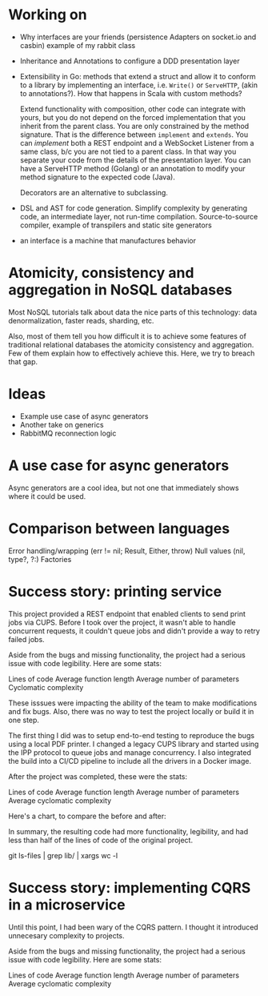 # Working on

- Why interfaces are your friends (persistence Adapters on socket.io
	and casbin) example of my rabbit class



- Inheritance and Annotations to configure a DDD presentation layer


- Extensibility in Go: methods that extend a struct and allow it to
	conform to a library by implementing an interface, i.e. `Write()` or
	`ServeHTTP`, (akin to annotations?). How that happens in Scala
    with custom methods?

    Extend functionality with composition, other code can integrate
    with yours, but you do not depend on the forced implementation
    that you inherit from the parent class. You are only constrained
    by the method signature.  That is the difference between
    `implement` and `extends`. You can *implement* both a REST
    endpoint and a WebSocket Listener from a same class, b/c you are
    not tied to a parent class. In that way you separate your code
    from the details of the presentation layer. You can have a
    ServeHTTP method (Golang) or an annotation to modify your
    method signature to the expected code (Java).

    Decorators are an alternative to subclassing.


- DSL and AST for code generation. Simplify complexity by generating
	code, an intermediate layer, not run-time compilation.
	Source-to-source compiler, example of transpilers and static site
    generators


- an interface is a machine that manufactures behavior

# Atomicity, consistency and aggregation in NoSQL databases

Most NoSQL tutorials talk about data the nice parts of this
technology: data denormalization, faster reads, sharding, etc.

Also, most of them tell you how difficult it is to achieve some
features of traditional relational databases the atomicity consistency
and aggregation. Few of them explain how to effectively achieve this.
Here, we try to breach that gap.




# Ideas


- Example use case of async generators
- Another take on generics
- RabbitMQ reconnection logic

# A use case for async generators

Async generators are a cool idea, but not one that immediately shows
where it could be used.


# Comparison between languages

Error handling/wrapping (err != nil; Result, Either, throw)
Null values (nil, type?, ?:)
Factories


# Success story: printing service

This project provided a REST endpoint that enabled clients to send
print jobs via CUPS. Before I took over the project, it wasn't able to
handle concurrent requests, it couldn't queue jobs and didn't provide
a way to retry failed jobs.

Aside from the bugs and missing functionality, the project had a
serious issue with code legibility. Here are some stats:

Lines of code
Average function length
Average number of parameters
Cyclomatic complexity

These isssues were impacting the ability of the team to make
modifications and fix bugs. Also, there was no way to test the project
locally or build it in one step.

The first thing I did was to setup end-to-end testing to reproduce the
bugs using a local PDF printer. I changed a legacy CUPS library and
started using the IPP protocol to queue jobs and manage concurrency. I
also integrated the build into a CI/CD pipeline to include all the
drivers in a Docker image.

After the project was completed, these were the stats:

Lines of code
Average function length
Average number of parameters
Average cyclomatic complexity

Here's a chart, to compare the before and after:

In summary, the resulting code had more functionality, legibility,
and had less than half of the lines of code of the original project.

git ls-files |  grep lib/ | xargs wc -l

# Success story: implementing CQRS in a microservice

Until this point, I had been wary of the CQRS pattern. I thought
it introduced unnecesary complexity to projects.

Aside from the bugs and missing functionality, the project had a
serious issue with code legibility. Here are some stats:

Lines of code
Average function length
Average number of parameters
Average cyclomatic complexity
